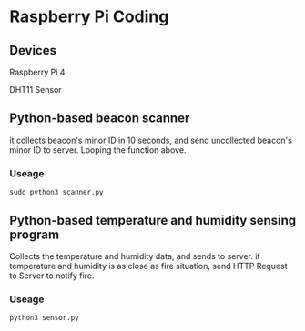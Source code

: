 # Raspberry Pi Coding

## Devices
Raspberry Pi 4

DHT11 Sensor

## Python-based beacon scanner
it collects beacon's minor ID in 10 seconds, and send uncollected beacon's minor ID to server.
Looping the function above.

### Useage
```
sudo python3 scanner.py
```

## Python-based temperature and humidity sensing program
Collects the temperature and humidity data, and sends to server.
if temperature and humidity is as close as fire situation, send HTTP Request to Server to notify fire.

### Useage 
```
python3 sensor.py
```

